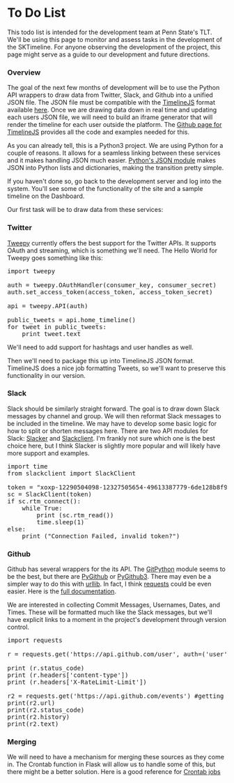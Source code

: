 # To Do List

This todo list is intended for the development team at Penn State's TLT. We'll be using this page to monitor and assess tasks in the development of the SKTimeline. For anyone observing the development of the project, this page might serve as a guide to our development and future directions.

### Overview

The goal of the next few months of development will be to use the Python API wrappers to draw data from Twitter, Slack, and Github into a unified JSON file. The JSON file must be compatible with the [TimelineJS](https://timeline.knightlab.com) format available [here](https://timeline.knightlab.com/docs/json-format.html). Once we are drawing data down in real time and updating each users JSON file, we will need to build an iframe generator that will render the timeline for each user outside the platform. The [Github page for TimelineJS](https://github.com/NUKnightLab/TimelineJS) provides all the code and examples needed for this.

As you can already tell, this is a Python3 project. We are using Python for a couple of reasons. It allows for a seamless linking between these services and it makes handling JSON much easier. [Python's JSON module](https://docs.python.org/3.5/library/json.html) makes JSON into Python lists and dictionaries, making the transition pretty simple.

If you haven't done so, go back to the development server and log into the system. You'll see some of the functionality of the site and a sample timeline on the Dashboard.

Our first task will be to draw data from these services:

### Twitter 

[Tweepy](http://tweepy.readthedocs.io/en/v3.5.0/) currently offers the best support for the Twitter APIs. It supports OAuth and streaming, which is something we'll need. The Hello World for Tweepy goes something like this:

<pre>
import tweepy

auth = tweepy.OAuthHandler(consumer_key, consumer_secret)
auth.set_access_token(access_token, access_token_secret)

api = tweepy.API(auth)

public_tweets = api.home_timeline()
for tweet in public_tweets:
    print tweet.text
</pre>

We'll need to add support for hashtags and user handles as well. 

Then we'll need to package this up into TimelineJS JSON format. TimelineJS does a nice job formatting Tweets, so we'll want to preserve this functionality in our version. 

### Slack

Slack should be similarly straight forward. The goal is to draw down Slack messages by channel and group. We will then reformat Slack messages to be included in the timeline. We may have to develop some basic logic for how to split or shorten messages here. There are two API modules for Slack: [Slacker](https://github.com/os/slacker) and [Slackclient](https://github.com/slackhq/python-slackclient). I'm frankly not sure which one is the best choice here, but I think Slacker is slightly more popular and will likely have more support and examples. 

<pre>
import time
from slackclient import SlackClient

token = "xoxp-12290504098-12327505654-49613387779-6de128b8f9 " #feel free to use this test token
sc = SlackClient(token)
if sc.rtm_connect():
    while True:
        print (sc.rtm_read())
        time.sleep(1)
else:
    print ("Connection Failed, invalid token?")
</pre>

### Github

Github has several wrappers for the its API. The [GitPython](https://github.com/gitpython-developers/GitPython) module seems to be the best, but there are [PyGithub](https://github.com/PyGithub/PyGithub) or [PyGithub3](http://pygithub3.readthedocs.io/en/latest/). There may even be a simpler way to do this with [urllib](https://docs.python.org/3/howto/urllib2.html). In fact, I think [requests](https://github.com/kennethreitz/requests) could be even easier. Here is the [full documentation](http://docs.python-requests.org/en/master/).

We are interested in collecting Commit Messages, Usernames, Dates, and Times. These will be formatted much like the Slack messages, but we'll have explicit links to a moment in the project's development through version control.

<pre>
import requests 

r = requests.get('https://api.github.com/user', auth=('user', 'pass')) #requesting user info

print (r.status_code)
print (r.headers['content-type'])
print (r.headers['X-RateLimit-Limit'])

r2 = requests.get('https://api.github.com/events') #getting json events from GitHub. p.s. this is the github firehose of data for testing
print(r2.url)
print(r2.status_code)
print(r2.history)
print(r2.text)
</pre>

### Merging

We will need to have a mechanism for merging these sources as they come in. The Crontab function in Flask will allow us to handle some of this, but there might be a better solution. Here is a good reference for [Crontab jobs](http://www.adminschoice.com/crontab-quick-reference)

